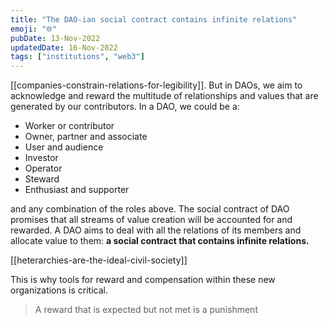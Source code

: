 ```yaml
---
title: "The DAO-ian social contract contains infinite relations"
emoji: "🌐"
pubDate: 13-Nov-2022
updatedDate: 16-Nov-2022
tags: ["institutions", "web3"]
---
```


[[companies-constrain-relations-for-legibility]]. But in DAOs, we aim to acknowledge and reward the multitude of relationships and values that are generated by our contributors. In a DAO, we could be a:

* Worker or contributor
* Owner, partner and associate
* User and audience
* Investor
* Operator
* Steward
* Enthusiast and supporter

and any combination of the roles above. The social contract of DAO promises that all streams of value creation will be accounted for and rewarded. A DAO aims to deal with all the relations of its members and allocate value to them: **a social contract that contains infinite relations.**

[[heterarchies-are-the-ideal-civil-society]]

This is why tools for reward and compensation within these new organizations is critical. 

>A reward that is expected but not met is a punishment
